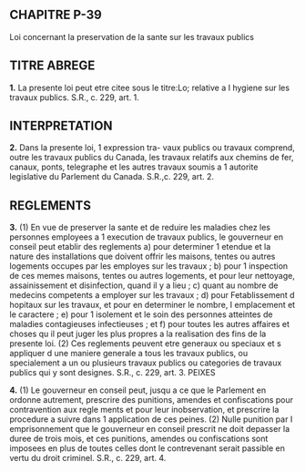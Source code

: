 
## CHAPITRE P-39
Loi concernant la preservation de la sante sur
les travaux publics

## TITRE ABREGE

**1.** La presente loi peut etre citee sous le
titre:Lo; relative a I hygiene sur les travaux
publics. S.R., c. 229, art. 1.

## INTERPRETATION

**2.** Dans la presente loi, 1 expression tra-
vaux publics ou travaux comprend, outre
les travaux publics du Canada, les travaux
relatifs aux chemins de fer, canaux, ponts,
telegraphe et les autres travaux soumis a
1 autorite legislative du Parlement du Canada.
S.R.,c. 229, art. 2.

## REGLEMENTS

**3.** (1) En vue de preserver la sante et de
reduire les maladies chez les personnes
employees a 1 execution de travaux publics,
le gouverneur en conseil peut etablir des
reglements
a) pour determiner 1 etendue et la nature
des installations que doivent offrir les
maisons, tentes ou autres logements occupes
par les employes sur les travaux ;
b) pour 1 inspection de ces memes maisons,
tentes ou autres logements, et pour leur
nettoyage, assainissement et disinfection,
quand il y a lieu ;
c) quant au nombre de medecins competents
a employer sur les travaux ;
d) pour Fetablissement d hopitaux sur les
travaux, et pour en determiner le nombre,
I emplacement et le caractere ;
e) pour 1 isolement et le soin des personnes
atteintes de maladies contagieuses
infectieuses ; et
f) pour toutes les autres affaires et choses
qu il peut juger les plus propres a la
realisation des fins de la presente loi.
(2) Ces reglements peuvent etre generaux
ou speciaux et s appliquer d une maniere
generale a tous les travaux publics, ou
specialement a un ou plusieurs travaux publics
ou categories de travaux publics qui y sont
designes. S.R., c. 229, art. 3.
PEIXES

**4.** (1) Le gouverneur en conseil peut,
jusqu a ce que le Parlement en ordonne
autrement, prescrire des punitions, amendes
et confiscations pour contravention aux regle
ments et pour leur inobservation, et prescrire
la procedure a suivre dans 1 application de
ces peines.
(2) Nulle punition par I emprisonnement
que le gouverneur en conseil prescrit ne doit
depasser la duree de trois mois, et ces
punitions, amendes ou confiscations sont
imposees en plus de toutes celles dont le
contrevenant serait passible en vertu du droit
criminel. S.R., c. 229, art. 4.
